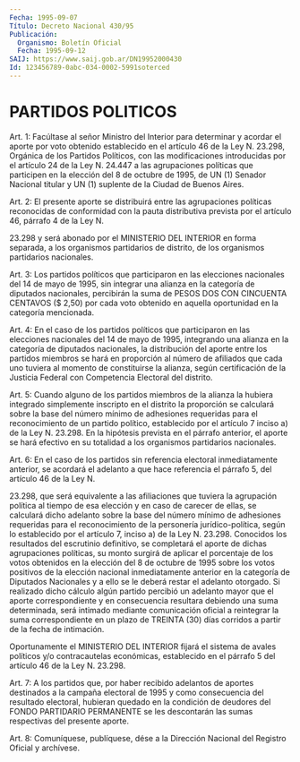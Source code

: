 ```yaml
---
Fecha: 1995-09-07
Título: Decreto Nacional 430/95
Publicación:
  Organismo: Boletín Oficial
  Fecha: 1995-09-12
SAIJ: https://www.saij.gob.ar/DN19952000430
Id: 123456789-0abc-034-0002-5991soterced
---
```

# PARTIDOS POLITICOS

<a id="1"></a>
Art. 1:  Facúltase  al  señor  Ministro  del  Interior  para determinar y acordar el aporte por voto  obtenido establecido en el artículo 46 de la Ley N. 23.298, Orgánica de los Partidos Políticos, con las modificaciones introducidas por el  artículo 24 de la Ley N. 24.447 a las agrupaciones políticas que participen  en la elección del 8 de octubre de 1995, de UN (1) Senador Nacional titular  y UN (1) suplente de la Ciudad de Buenos Aires.

<a id="2"></a>
Art.  2: El presente aporte se distribuirá entre las agrupaciones políticas  reconocidas  de  conformidad  con  la pauta distributiva prevista por el artículo 46, párrafo 4 de la Ley  N.

23.298  y será abonado  por  el  MINISTERIO  DEL INTERIOR en forma separada, a los organismos partidarios de distrito,  de  los organismos  partidarios nacionales.

<a id="3"></a>
Art. 3: Los partidos políticos que participaron  en las elecciones nacionales del 14 de mayo de 1995, sin integrar una alianza  en la categoría de diputados nacionales, percibirán la suma de PESOS DOS CON  CINCUENTA  CENTAVOS ($ 2,50) por cada voto obtenido en aquella oportunidad en la categoría mencionada.

<a id="4"></a>
Art. 4: En el caso  de  los partidos políticos que participaron en las elecciones nacionales  del  14  de mayo de 1995, integrando una alianza en la categoría de diputados  nacionales,  la distribución del  aporte  entre  los partidos miembros se hará en proporción al número de afiliados que cada uno tuviera al momento de constituirse la  alianza,  según  certificación   de  la  Justicia Federal con Competencia Electoral del distrito.

<a id="5"></a>
Art. 5: Cuando alguno de los partidos  miembros  de  la alianza la hubiera   integrado  simplemente  inscripto  en  el  distrito la proporción  se  calculará  sobre  la  base  del  número  mínimo de adhesiones    requeridas  para  el  reconocimiento  de  un partido político, establecido  por  el  artículo 7 inciso a) de la Ley N. 23.298. En la hipótesis prevista en  el párrafo anterior, el aporte se hará  efectivo  en  su  totalidad  a  los   organismos partidarios nacionales.

<a id="6"></a>
Art.  6:  En  el  caso  de los partidos sin referencia  electoral inmediatamente  anterior,  se  acordará  el  adelanto  a  que hace referencia el párrafo 5, del  artículo  46  de la Ley N.

23.298, que será  equivalente  a  las  afiliaciones que tuviera  la agrupación política al tiempo de esa elección  y  en caso de carecer de ellas, se  calculará dicho adelanto sobre la base  del  número mínimo de adhesiones  requeridas  para  el  reconocimiento  de  la personería jurídico-política, según lo establecido por el artículo 7, inciso a)  de  la  Ley  N.  23.298. Conocidos los resultados del escrutinio definitivo,  se  completará    el  aporte  de  dichas agrupaciones políticas, su monto surgirá de aplicar  el  porcentaje de los votos obtenidos en la elección del 8 de octubre de  1995 sobre los votos positivos  de  la elección nacional inmediatamente anterior  en la categoría de Diputados  Nacionales  y a ello se le deberá restar el adelanto  otorgado.  Si  realizado  dicho   cálculo algún partido percibió  un  adelanto  mayor  que el aporte correspondiente  y en consecuencia resultara debiendo una suma determinada, será  intimado mediante comunicación oficial a reintegrar la suma correspondiente en un plazo de TREINTA (30) días corridos  a  partir de la fecha de intimación.

Oportunamente  el  MINISTERIO  DEL INTERIOR fijará  el  sistema de avales políticos y/o contracautelas  económicas,  establecido en el párrafo 5 del artículo 46 de la Ley N. 23.298.

<a id="7"></a>
Art.  7:  A  los  partidos  que, por haber recibido adelantos  de aportes destinados a la campaña electoral de 1995 y como consecuencia  del  resultado  electoral,  hubieran  quedado  en la condición  de  deudores  del FONDO  PARTIDARIO  PERMANENTE  se les descontarán  las  sumas  respectivas    del    presente  aporte.

<a id="8"></a>
Art. 8: Comuníquese, publíquese, dése a la Dirección  Nacional del Registro Oficial y archívese.